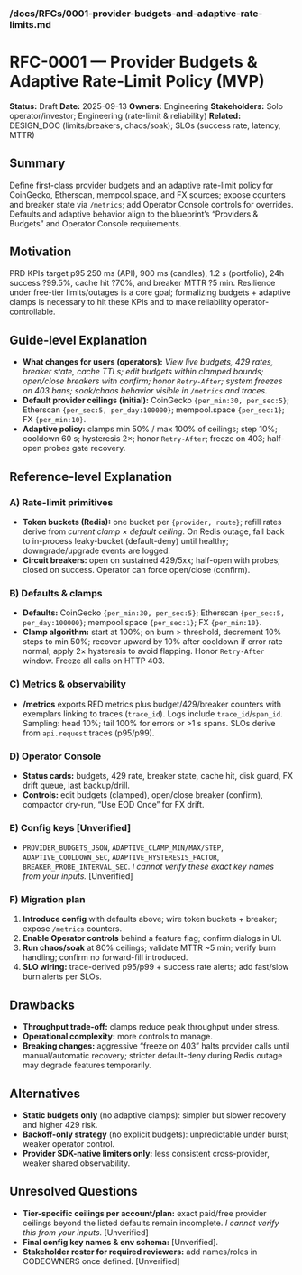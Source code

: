 ﻿### /docs/RFCs/0001-provider-budgets-and-adaptive-rate-limits.md

# RFC-0001 — Provider Budgets & Adaptive Rate-Limit Policy (MVP)

**Status:** Draft
**Date:** 2025-09-13
**Owners:** Engineering
**Stakeholders:** Solo operator/investor; Engineering (rate-limit & reliability)&#x20;
**Related:** DESIGN\_DOC (limits/breakers, chaos/soak); SLOs (success rate, latency, MTTR) &#x20;

## Summary

Define first-class provider budgets and an adaptive rate-limit policy for CoinGecko, Etherscan, mempool.space, and FX sources; expose counters and breaker state via `/metrics`; add Operator Console controls for overrides. Defaults and adaptive behavior align to the blueprint’s “Providers & Budgets” and Operator Console requirements.&#x20;

## Motivation

PRD KPIs target p95 250 ms (API), 900 ms (candles), 1.2 s (portfolio), 24h success ?99.5%, cache hit ?70%, and breaker MTTR ?5 min. Resilience under free-tier limits/outages is a core goal; formalizing budgets + adaptive clamps is necessary to hit these KPIs and to make reliability operator-controllable.&#x20;

## Guide-level Explanation

* **What changes for users (operators):**
  *View live budgets, 429 rates, breaker state, cache TTLs; edit budgets within clamped bounds; open/close breakers with confirm; honor `Retry-After`; system freezes on 403 bans; soak/chaos behavior visible in `/metrics` and traces.*&#x20;
* **Default provider ceilings (initial):** CoinGecko `{per_min:30, per_sec:5}`; Etherscan `{per_sec:5, per_day:100000}`; mempool.space `{per_sec:1}`; FX `{per_min:10}`.&#x20;
* **Adaptive policy:** clamps min 50% / max 100% of ceilings; step 10%; cooldown 60 s; hysteresis 2×; honor `Retry-After`; freeze on 403; half-open probes gate recovery.&#x20;

## Reference-level Explanation

### A) Rate-limit primitives

* **Token buckets (Redis):** one bucket per `{provider, route}`; refill rates derive from *current clamp × default ceiling*. On Redis outage, fall back to in-process leaky-bucket (default-deny) until healthy; downgrade/upgrade events are logged.&#x20;
* **Circuit breakers:** open on sustained 429/5xx; half-open with probes; closed on success. Operator can force open/close (confirm).&#x20;

### B) Defaults & clamps

* **Defaults:** CoinGecko `{per_min:30, per_sec:5}`; Etherscan `{per_sec:5, per_day:100000}`; mempool.space `{per_sec:1}`; FX `{per_min:10}`.
* **Clamp algorithm:** start at 100%; on burn > threshold, decrement 10% steps to min 50%; recover upward by 10% after cooldown if error rate normal; apply 2× hysteresis to avoid flapping. Honor `Retry-After` window. Freeze all calls on HTTP 403.&#x20;

### C) Metrics & observability

* **/metrics** exports RED metrics plus budget/429/breaker counters with exemplars linking to traces (`trace_id`). Logs include `trace_id`/`span_id`. Sampling: head 10%; tail 100% for errors or >1 s spans. SLOs derive from `api.request` traces (p95/p99).  &#x20;

### D) Operator Console

* **Status cards:** budgets, 429 rate, breaker state, cache hit, disk guard, FX drift queue, last backup/drill.
* **Controls:** edit budgets (clamped), open/close breaker (confirm), compactor dry-run, “Use EOD Once” for FX drift.&#x20;

### E) Config keys \[Unverified]

* `PROVIDER_BUDGETS_JSON`, `ADAPTIVE_CLAMP_MIN/MAX/STEP`, `ADAPTIVE_COOLDOWN_SEC`, `ADAPTIVE_HYSTERESIS_FACTOR`, `BREAKER_PROBE_INTERVAL_SEC`.
  *I cannot verify these exact key names from your inputs.* \[Unverified]

### F) Migration plan

1. **Introduce config** with defaults above; wire token buckets + breaker; expose `/metrics` counters.
2. **Enable Operator controls** behind a feature flag; confirm dialogs in UI.
3. **Run chaos/soak** at 80% ceilings; validate MTTR \~5 min; verify burn handling; confirm no forward-fill introduced.&#x20;
4. **SLO wiring:** trace-derived p95/p99 + success rate alerts; add fast/slow burn alerts per SLOs.&#x20;

## Drawbacks

* **Throughput trade-off:** clamps reduce peak throughput under stress.
* **Operational complexity:** more controls to manage.
* **Breaking changes:** aggressive “freeze on 403” halts provider calls until manual/automatic recovery; stricter default-deny during Redis outage may degrade features temporarily.&#x20;

## Alternatives

* **Static budgets only** (no adaptive clamps): simpler but slower recovery and higher 429 risk.
* **Backoff-only strategy** (no explicit budgets): unpredictable under burst; weaker operator control.
* **Provider SDK-native limiters only:** less consistent cross-provider, weaker shared observability.

## Unresolved Questions

* **Tier-specific ceilings per account/plan:** exact paid/free provider ceilings beyond the listed defaults remain incomplete. *I cannot verify this from your inputs.* \[Unverified]&#x20;
* **Final config key names & env schema:** \[Unverified].
* **Stakeholder roster for required reviewers:** add names/roles in CODEOWNERS once defined. \[Unverified]